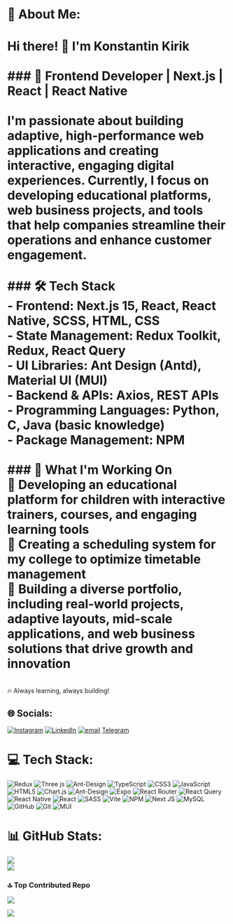 # 💫 About Me:

# Hi there! 👋 I'm Konstantin Kirik<br><br>### 🚀 Frontend Developer | Next.js | React | React Native<br><br>I'm passionate about building adaptive, high-performance web applications and creating interactive, engaging digital experiences. Currently, I focus on developing educational platforms, web business projects, and tools that help companies streamline their operations and enhance customer engagement.<br><br>### 🛠️ Tech Stack <br>- **Frontend:** Next.js 15, React, React Native, SCSS, HTML, CSS <br>- **State Management:** Redux Toolkit, Redux, React Query <br>- **UI Libraries:** Ant Design (Antd), Material UI (MUI) <br>- **Backend & APIs:** Axios, REST APIs <br>- **Programming Languages:** Python, C, Java (basic knowledge) <br>- **Package Management:** NPM <br><br>### 🌱 What I'm Working On <br>🔹 Developing an educational platform for children with interactive trainers, courses, and engaging learning tools <br>🔹 Creating a scheduling system for my college to optimize timetable management <br>🔹 Building a diverse portfolio, including real-world projects, adaptive layouts, mid-scale applications, and web business solutions that drive growth and innovation <br>

<br>🔥 Always learning, always building! <br>

## 🌐 Socials:

[![Instagram](https://img.shields.io/badge/Instagram-%23E4405F.svg?logo=Instagram&logoColor=white)](https://instagram.com/https://www.instagram.com/kirik_10/) [![LinkedIn](https://img.shields.io/badge/LinkedIn-%230077B5.svg?logo=linkedin&logoColor=white)](https://linkedin.com/in/www.linkedin.com/in/kirik-kostya-516b9528a) [![email](https://img.shields.io/badge/Email-D14836?logo=gmail&logoColor=white)](mailto:kirik.kostya@list.ru) [Telegram](https://t.me/kirik_10)

# 💻 Tech Stack:

![Redux](https://img.shields.io/badge/redux-%23593d88.svg?style=for-the-badge&logo=redux&logoColor=white) ![Three js](https://img.shields.io/badge/threejs-black?style=for-the-badge&logo=three.js&logoColor=white) ![Ant-Design](https://img.shields.io/badge/-AntDesign-%230170FE?style=for-the-badge&logo=ant-design&logoColor=white) ![TypeScript](https://img.shields.io/badge/typescript-%23007ACC.svg?style=for-the-badge&logo=typescript&logoColor=white) ![CSS3](https://img.shields.io/badge/css3-%231572B6.svg?style=for-the-badge&logo=css3&logoColor=white) ![JavaScript](https://img.shields.io/badge/javascript-%23323330.svg?style=for-the-badge&logo=javascript&logoColor=%23F7DF1E) ![HTML5](https://img.shields.io/badge/html5-%23E34F26.svg?style=for-the-badge&logo=html5&logoColor=white) ![Chart.js](https://img.shields.io/badge/chart.js-F5788D.svg?style=for-the-badge&logo=chart.js&logoColor=white) ![Ant-Design](https://img.shields.io/badge/-AntDesign-%230170FE?style=for-the-badge&logo=ant-design&logoColor=white) ![Expo](https://img.shields.io/badge/expo-1C1E24?style=for-the-badge&logo=expo&logoColor=#D04A37) ![React Router](https://img.shields.io/badge/React_Router-CA4245?style=for-the-badge&logo=react-router&logoColor=white) ![React Query](https://img.shields.io/badge/-React%20Query-FF4154?style=for-the-badge&logo=react%20query&logoColor=white) ![React Native](https://img.shields.io/badge/react_native-%2320232a.svg?style=for-the-badge&logo=react&logoColor=%2361DAFB) ![React](https://img.shields.io/badge/react-%2320232a.svg?style=for-the-badge&logo=react&logoColor=%2361DAFB) ![SASS](https://img.shields.io/badge/SASS-hotpink.svg?style=for-the-badge&logo=SASS&logoColor=white) ![Vite](https://img.shields.io/badge/vite-%23646CFF.svg?style=for-the-badge&logo=vite&logoColor=white) ![NPM](https://img.shields.io/badge/NPM-%23CB3837.svg?style=for-the-badge&logo=npm&logoColor=white) ![Next JS](https://img.shields.io/badge/Next-black?style=for-the-badge&logo=next.js&logoColor=white) ![MySQL](https://img.shields.io/badge/mysql-4479A1.svg?style=for-the-badge&logo=mysql&logoColor=white) ![GitHub](https://img.shields.io/badge/github-%23121011.svg?style=for-the-badge&logo=github&logoColor=white) ![Git](https://img.shields.io/badge/git-%23F05033.svg?style=for-the-badge&logo=git&logoColor=white) ![MUI](https://img.shields.io/badge/MUI-%230081CB.svg?style=for-the-badge&logo=mui&logoColor=white)

# 📊 GitHub Stats:

![](https://nirzak-streak-stats.vercel.app/?user=KirikKostya&theme=react&hide_border=false)<br/>
![](https://github-readme-stats.vercel.app/api/top-langs/?username=KirikKostya&theme=react&hide_border=false&include_all_commits=true&count_private=false&layout=compact)

### 🔝 Top Contributed Repo

![](https://github-contributor-stats.vercel.app/api?username=KirikKostya&limit=5&theme=one_dark_pro&combine_all_yearly_contributions=true)

[![](https://visitcount.itsvg.in/api?id=KirikKostya&icon=0&color=0)](https://visitcount.itsvg.in)
